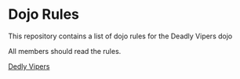 Dojo Rules
==========

This repository contains a list of dojo rules for the Deadly Vipers dojo

All members should read the rules.

[Dedly Vipers](https://github.com/deadlyvipers")
